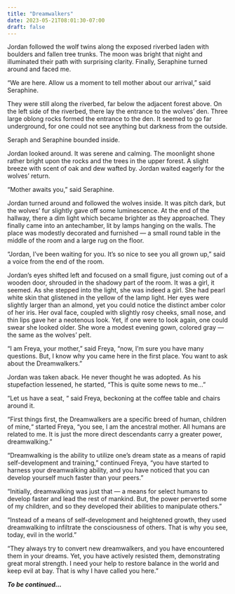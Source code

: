 ```yaml
---
title: "Dreamwalkers"
date: 2023-05-21T08:01:30-07:00
draft: false
---
```


Jordan followed the wolf twins along the exposed riverbed laden with boulders and fallen tree trunks. The moon was bright that night and illuminated their path with surprising clarity. Finally, Seraphine turned around and faced me.

“We are here. Allow us a moment to tell mother about our arrival,” said Seraphine. 

They were still along the riverbed, far below the adjacent forest above. On the left side of the riverbed, there lay the entrance to the wolves’ den. Three large oblong rocks formed the entrance to the den. It seemed to go far underground, for one could not see anything but darkness from the outside.

Seraph and Seraphine bounded inside.

Jordan looked around. It was serene and calming. The moonlight shone rather bright upon the rocks and the trees in the upper forest. A slight breeze with scent of oak and dew wafted by. Jordan waited eagerly for the wolves’ return. 

“Mother awaits you,” said Seraphine.

Jordan turned around and followed the wolves inside. It was pitch dark, but the wolves’ fur slightly gave off some luminescence. At the end of the hallway, there a dim light which became brighter as they approached. They finally came into an antechamber, lit by lamps hanging on the walls. The place was modestly decorated and furnished — a small round table in the middle of the room and a large rug on the floor.

“Jordan, I’ve been waiting for you. It’s so nice to see you all grown up,” said a voice from the end of the room. 

Jordan’s eyes shifted left and focused on a small figure, just coming out of a wooden door, shrouded in the shadowy part of the room. It was a girl, it seemed. As she stepped into the light, she was indeed a girl. She had pearl white skin that glistened in the yellow of the lamp light. Her eyes were slightly larger than an almond, yet you could notice the distinct amber color of her iris. Her oval face, coupled with slightly rosy cheeks, small nose, and thin lips gave her a neotenous look. Yet, if one were to look again, one could swear she looked older. She wore a modest evening gown, colored gray — the same as the wolves’ pelt. 

“I am Freya, your mother,” said Freya, “now, I’m sure you have many questions. But, I know why you came here in the first place. You want to ask about the Dreamwalkers.”

Jordan was taken aback. He never thought he was adopted. As his stupefaction lessened, he started, “This is quite some news to me…”

“Let us have a seat, “ said Freya, beckoning at the coffee table and chairs around it. 

“First things first, the Dreamwalkers are a specific breed of human, children of mine,“ started Freya, “you see, I am the ancestral mother. All humans are related to me. It is just the more direct descendants carry a greater power, dreamwalking.”

“Dreamwalking is the ability to utilize one’s dream state as a means of rapid self-development and training,” continued Freya, “you have started to harness your dreamwalking ability, and you have noticed that you can develop yourself much faster than your peers.” 

“Initially, dreamwalking was just that — a means for select humans to develop faster and lead the rest of mankind. But, the power perverted some of my children, and so they developed their abilities to manipulate others.”

“Instead of a means of self-development and heightened growth, they used dreamwalking to infiltrate the consciousness of others. That is why you see, today, evil in the world.” 

“They always try to convert new dreamwalkers, and you have encountered them in your dreams. Yet, you have actively resisted them, demonstrating great moral strength. I need your help to restore balance in the world and keep evil at bay. That is why I have called you here.”

***To be continued…***

